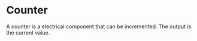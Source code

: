# Counter
A counter is a electrical component that can be incremented. The output is the current value.